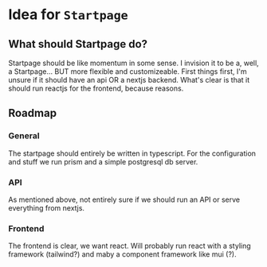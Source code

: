 # Idea for `Startpage`

## What should Startpage do?

Startpage should be like momentum in some sense. I invision it to be a, well, a Startpage... BUT more flexible and customizeable.
First things first, I'm unsure if it should have an api OR a nextjs backend. What's clear is that it should run reactjs for the frontend, because reasons.


## Roadmap

### General

The startpage should entirely be written in typescript.
For the configuration and stuff we run prism and a simple postgresql db server.


### API

As mentioned above, not entirely sure if we should run an API or serve everything from nextjs.


### Frontend

The frontend is clear, we want react.
Will probably run react with a styling framework (tailwind?) and maby a component framework like mui (?).
